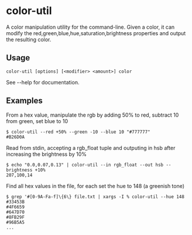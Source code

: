 color-util
============

A color manipulation utility for the command-line. Given a color, it can modify the red,green,blue,hue,saturation,brightness properties and output the resulting color.


Usage
---

    color-util [options] [<modifier> <amount>] color

See --help for documentation.

Examples
---

From a hex value, manipulate the rgb by adding 50% to red, subtract 10 from green, set blue to 10
```
$ color-util --red +50% --green -10 --blue 10 "#777777"
#B26D0A
```

Read from stdin, accepting a rgb_float tuple and outputing in hsb after increasing the brightness by 10%
```
$ echo "0.0,0.07,0.13" | color-util --in rgb_float --out hsb --brightness +10%
207,100,14
```

Find all hex values in the file, for each set the hue to 148 (a greenish tone)
```
$ grep '#[0-9A-Fa-f]\{6\} file.txt | xargs -I % color-util --hue 148 
#33453B
#4F6659
#647D70
#8FB29F
#96B5A5
...
```
